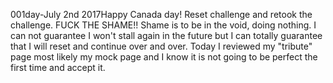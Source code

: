 001day-July 2nd 2017Happy Canada day! Reset challenge and retook the challenge.   FUCK THE SHAME!!  Shame is to be in the void, doing nothing.  I can not guarantee I won't stall again in the future but I can totally guarantee that I will reset and continue over and over.  Today I reviewed my "tribute" page most likely my mock page and I know it is not going to be perfect the first time and accept it.
